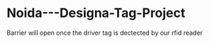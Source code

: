 # Noida---Designa-Tag-Project
Barrier will open once the driver tag is dectected by our rfid reader
